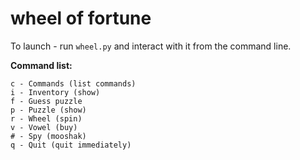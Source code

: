# wheel of fortune

To launch - run `wheel.py` and interact with it from the command line.

__Command list:__

    c - Commands (list commands)
    i - Inventory (show)
    f - Guess puzzle
    p - Puzzle (show)
    r - Wheel (spin)
    v - Vowel (buy)
    # - Spy (mooshak)
    q - Quit (quit immediately)
